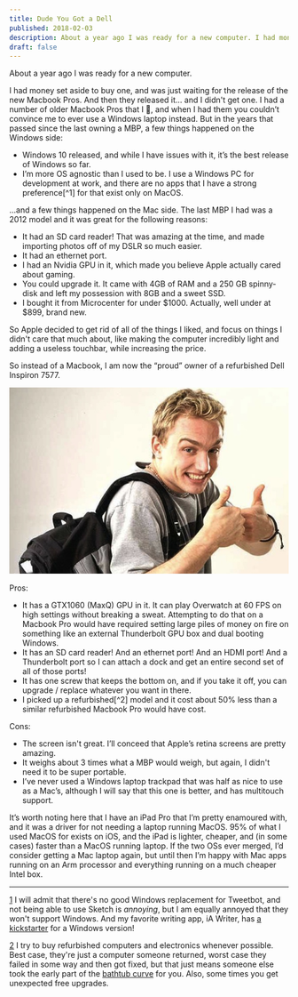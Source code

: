 ```yaml
---
title: Dude You Got a Dell
published: 2018-02-03
description: About a year ago I was ready for a new computer. I had money set aside to buy one, and was just waiting for the release of the new Macbook Pros. And then they released it... and I didn't get one. I had a number of older Macbook Pros that I 💖, and when I had them you couldn’t convince me to ever use a Windows laptop instead. 
draft: false
---
```


About a year ago I was ready for a new computer.

I had money set aside to buy one, and was just waiting for the release of the new Macbook Pros. And then they released it... and I didn't get one. I had a number of older Macbook Pros that I 💖, and when I had them you couldn’t convince me to ever use a Windows laptop instead. But in the years that passed since the last owning a MBP, a few things happened on the Windows side:

- Windows 10 released, and while I have issues with it, it’s the best release of Windows so far.
- I’m more OS agnostic than I used to be. I use a Windows PC for development at work, and there are no apps that I have a strong preference[^1] for that exist only on MacOS.

...and a few things happened on the Mac side. The last MBP I had was a 2012 model and it was great for the following reasons:

- It had an SD card reader! That was amazing at the time, and made importing photos off of my DSLR so much easier.
- It had an ethernet port.
- I had an Nvidia GPU in it, which made you believe Apple actually cared about gaming.
- You could upgrade it. It came with 4GB of RAM and a 250 GB spinny-disk and left my possession with 8GB and a sweet SSD.
- I bought it from Microcenter for under $1000. Actually, well under at $899, brand new.

So Apple decided to get rid of all of the things I liked, and focus on things I didn't care that much about, like making the computer incredibly light and adding a useless touchbar, while increasing the price.

So instead of a Macbook, I am now the “proud” owner of a refurbished Dell Inspiron 7577.

![Dude you're getting a Dell](../images/2018/dell-dude.jpg)

Pros:

- It has a GTX1060 (MaxQ) GPU in it. It can play Overwatch at 60 FPS on high settings without breaking a sweat. Attempting to do that on a Macbook Pro would have required setting large piles of money on fire on something like an external Thunderbolt GPU box and dual booting Windows.
- It has an SD card reader! And an ethernet port! And an HDMI port! And a Thunderbolt port so I can attach a dock and get an entire second set of all of those ports!
- It has one screw that keeps the bottom on, and if you take it off, you can upgrade / replace whatever you want in there.
- I picked up a refurbished[^2] model and it cost about 50% less than a similar refurbished Macbook Pro would have cost.

Cons:

- The screen isn't great. I’ll conceed that Apple’s retina screens are pretty amazing.
- It weighs about 3 times what a MBP would weigh, but again, I didn't need it to be super portable.
- I’ve never used a Windows laptop trackpad that was half as nice to use as a Mac’s, although I will say that this one is better, and has multitouch support.

It’s worth noting here that I have an iPad Pro that I’m pretty enamoured with, and it was a driver for not needing a laptop running MacOS. 95% of what I used MacOS for exists on iOS, and the iPad is lighter, cheaper, and (in some cases) faster than a MacOS running laptop. If the two OSs ever merged, I’d consider getting a Mac laptop again, but until then I’m happy with Mac apps running on an Arm processor and everything running on a much cheaper Intel box.

<hr />

<span id="fn-1"><a href="#fnref-1">1</a></span> I will admit that there's no good Windows replacement for Tweetbot, and not being able to use Sketch is _annoying_, but I am equally annoyed that they won't support Windows. And my favorite writing app, iA Writer, has [a kickstarter](https://www.kickstarter.com/projects/reichenstein/a-focused-writing-app-for-windows) for a Windows version!

<span id="fn-2"><a href="#fnref-2">2</a></span> I try to buy refurbished computers and electronics whenever possible. Best case, they're just a computer someone returned, worst case they failed in some way and then got fixed, but that just means someone else took the early part of the [bathtub curve](https://en.wikipedia.org/wiki/Bathtub_curve) for you. Also, some times you get unexpected free upgrades.
